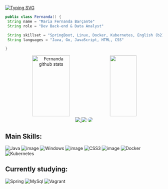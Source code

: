 

[![Typing SVG](https://readme-typing-svg.herokuapp.com/?color=f0ebd8&size=35&center=true&vCenter=true&width=1000&lines=Hey+I'm+Maria+Fernanda;I'm+19+years+old;I'm+from+Brazil;I'm+Graduating+in+software+engineering;Be+Welcome!+:%29)](https://git.io/typing-svg)

```java
public class Fernanda() {
 String name = "Maria Fernanda Barçante"
 String role = "Dev Back-end & Data Analyst"

 String skillset = "SpringBoot, Linux, Docker, Kubernetes, English (b2)"
 String languages = "Java, Go, JavaScript, HTML, CSS"

}
```



<div align="center">  
  <img width="49%" height="195px" src="https://github-readme-stats.vercel.app/api?username=ferbarcante&show_icons=true&count_private=true&hide_border=true&title_color=f0ebd8&icon_color=3e5c76&text_color=f0ebd8&bg_color=0d1117" alt="Fernanda github stats" /> 
  <img width="41%" height="195px" src="https://github-readme-stats.vercel.app/api/top-langs/?username=ferbarcante&layout=compact&hide_border=true&title_color=f0ebd8&text_color=f0ebd8&bg_color=0d1117" />
</div>

<div align="center"> 
<a href="https://www.instagram.com/pinkqio/" target="_blank"><img src="https://img.shields.io/badge/-Instagram-%23E4405F?style=for-the-badge&logo=instagram&logoColor=white"</a>
<a href = "mailto:ferbarcante@gmail.com"> <img src="https://img.shields.io/badge/-Gmail-%23333?style=for-the-badge&logo=gmail&logoColor=white" target="_blank"></a>
<a href="https://www.linkedin.com/in/maria-fernanda-barçante-7b7726216/" target="_blank"><img src="https://img.shields.io/badge/-LinkedIn-%230077B5?style=for-the-badge&logo=linkedin&logoColor=white" style="border-radius: 30px" target="_blank"></a> 
 </div>

  
## Main Skills:

![Java](https://img.shields.io/badge/Java-04080f?style=for-the-badge&logo=openjdk&logoColor=white)
![image](https://img.shields.io/badge/Linux-04080f?style=for-the-badge&logo=linux&logoColor=f0ebd8)
![Windows](https://img.shields.io/badge/Windows-04080f?style=for-the-badge&logo=windows&logoColor=f0ebd8)
![image](https://img.shields.io/badge/HTML5-04080f?style=for-the-badge&logo=html5&logoColor=f0ebd8)
![CSS3](https://img.shields.io/badge/CSS3-04080f?style=for-the-badge&logo=css3&logoColor=f0ebd8)
![image](https://img.shields.io/badge/GIT-04080f?style=for-the-badge&logo=git&logoColor=f0ebd8)
![Docker](https://img.shields.io/badge/Docker-04080f?style=for-the-badge&logo=Docker&logoColor=white)
![Kubernetes](https://img.shields.io/badge/Kubernetes-04080f?style=for-the-badge&logo=Kubernetes&logoColor=white)

## Currently studying:

![Spring](https://img.shields.io/badge/Spring-04080f?style=for-the-badge&logo=spring&logoColor=white)
![MySql](https://img.shields.io/badge/MySQL-04080f?style=for-the-badge&logo=mysql&logoColor=white)
![Vagrant](https://img.shields.io/badge/Vagrant-04080f?style=for-the-badge&logo=Vagrant&logoColor=white)
